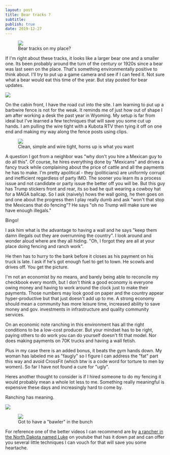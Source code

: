 ```yaml
---
layout: post
title: Bear tracks ?
subtitle: 
publish: true
date: 2019-12-27  
---
```



<figure>
<img src="https://jonkalev.s3-us-west-2.amazonaws.com/beartracks.jpg">
<figcaption> Bear tracks on my place?</figcaption>
</figure>

If I'm right about these tracks, it looks like a larger bear one and a smaller one. Its been probably around the turn of the century or 1920s since a bear was last seen on the place. That's something environmentally positive to think about. I'll try to put up a game camera and see if I can feed it.
Not sure what a bear would eat this time of the year. 
 But stay posted for bear updates. 

  <p>
    <img src="https://jonkalev.s3-us-west-2.amazonaws.com/20191225-DSCF2643.jpg">
<p>
 On the cabin front, I have the road cut into the site. I am learning to put up a barbwire fence is not for the weak. 
  It reminds me of just how out of shape I am after working a desk the past year in Wyoming.
 My setup is far from ideal but I've learned a few techniques that will save you some cut up hands.
  I am pulling the wire tight with a Kubota RTV then tying it off on one end and making my way along the fence posts using clips.
  <p>
    <figure>
    <img src="https://jonkalev.s3-us-west-2.amazonaws.com/20191225-DSCF2638.JPG">
<figcaption>Clean, simple and wire tight, horns up is what you want</figcaption>
</figure>
<p>
 A question I got from a neighbor was "why don't you hire a Mexican guy to do all this".
Of course, he hires everything done by "Mexicans" and drives a fancy truck while complaining about the price of cattle and all the payments he has to make. I'm pretty apolitical - they (politicians) are uniformly corrupt and inefficient regardless of party IMO. The sooner you learn its a process issue and not candidate or party issue the better off you will be. But this guy has Trump stickers front and rear, its so bad he quit wearing a cowboy hat for a MAGA ballcap. So I ask (naively) hows the wall going, he then goes on and one about the progress then I play really dumb and ask "won't that stop the Mexicans that do fencing"? He says "oh no Trump will make sure we have enough illegals."

<p>Bingo!
<p>
I ask him what is the advantage to having a wall and he says "keep them damn illegals out they are overrunning the country". I look around and wonder aloud where are they all hiding. 
 "Oh, I forgot they are all at your place doing fencing and ranch work".  
<p>He then has to hurry to the bank before it closes as his payment on his truck is late.
I ask if he's got enough fuel to get to town. He scowls and drives off.
You get the picture.

<p> 
  I'm not an economist by no means, and barely being able to reconcile my checkbook every month, but I don't think a good economy is everyone owing money and having to work around the clock just to make their payments. Those numbers may look good on paper and the country appear hyper-productive but that just doesn't add up to me. A strong economy should mean a community has more leisure time, increased ability to save money and gov. investments in infrastructure and quality community services.
 <p>
 On an economic note ranching in this environment has all the right conditions to be a low-cost producer. But your mindset has to be right, paying others to do work you can do yourself doesn't fit that model. Nor does making payments on 70K trucks and having a wall fetish.

   <p>
 Plus in my case there is an added bonus, it beats the gym hands down. My woman has labeled me as "faugly" so I figure I can address the "fat" part this way and avoid CrossFit (which btw is a code word for torture to men by women). So far I have not found a cure for "ugly".
  <p> Heres another thought to consider is if I hired someone to do my fencing it would probably mean a whole lot less to me.
 Something really meaningful is expensive these days and increasingly hard to come by. 
    <p>Ranching has meaning.
 <p>
<img src="https://jonkalev.s3-us-west-2.amazonaws.com/IMG_1395+copy.jpg">
<p>
  <figure>
 <img src=" https://jonkalev.s3-us-west-2.amazonaws.com/20191225-DSCF2696+copy.jpg">
<figcaption>Got to have a "bawler" in the bunch</figcaption>
</figure>
  For reference one of the better videos I can recommend are by <a href="https://www.youtube.com/watch?v=FQdBK-xWtnA">a rancher in the North Dakota named Luke</a> on youtube that has it down pat and can offer you several little techniques I can vouch for that will save you some heartache.
  


